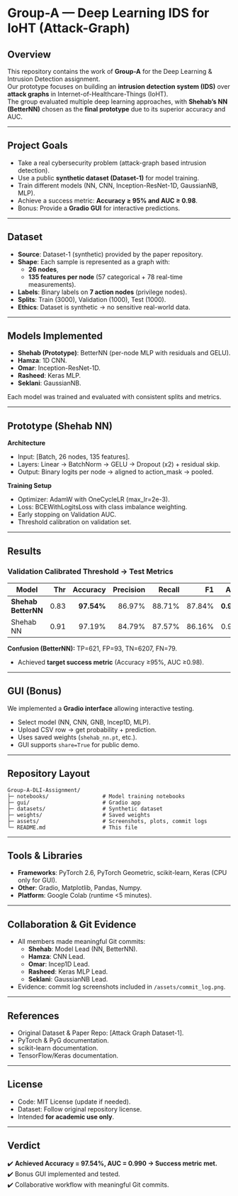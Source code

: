 # Group-A — Deep Learning IDS for IoHT (Attack-Graph)

## Overview
This repository contains the work of **Group-A** for the Deep Learning & Intrusion Detection assignment.  
Our prototype focuses on building an **intrusion detection system (IDS)** over **attack graphs** in Internet-of-Healthcare-Things (IoHT).  
The group evaluated multiple deep learning approaches, with **Shehab’s NN (BetterNN)** chosen as the **final prototype** due to its superior accuracy and AUC.

---

## Project Goals
- Take a real cybersecurity problem (attack-graph based intrusion detection).
- Use a public **synthetic dataset (Dataset-1)** for model training.
- Train different models (NN, CNN, Inception-ResNet-1D, GaussianNB, MLP).
- Achieve a success metric: **Accuracy ≥ 95% and AUC ≥ 0.98**.
- Bonus: Provide a **Gradio GUI** for interactive predictions.

---

## Dataset
- **Source**: Dataset-1 (synthetic) provided by the paper repository.
- **Shape**: Each sample is represented as a graph with:
  - **26 nodes**,  
  - **135 features per node** (57 categorical + 78 real-time measurements).  
- **Labels**: Binary labels on **7 action nodes** (privilege nodes).  
- **Splits**: Train (3000), Validation (1000), Test (1000).  
- **Ethics**: Dataset is synthetic → no sensitive real-world data.  

---

## Models Implemented
- **Shehab (Prototype)**: BetterNN (per-node MLP with residuals and GELU).
- **Hamza**: 1D CNN.
- **Omar**: Inception-ResNet-1D.
- **Rasheed**: Keras MLP.
- **Seklani**: GaussianNB.

Each model was trained and evaluated with consistent splits and metrics.

---

## Prototype (Shehab NN)
**Architecture**
- Input: [Batch, 26 nodes, 135 features].
- Layers: Linear → BatchNorm → GELU → Dropout (x2) + residual skip.
- Output: Binary logits per node → aligned to action_mask → pooled.

**Training Setup**
- Optimizer: AdamW with OneCycleLR (max_lr=2e-3).
- Loss: BCEWithLogitsLoss with class imbalance weighting.
- Early stopping on Validation AUC.
- Threshold calibration on validation set.

---

## Results

### Validation Calibrated Threshold → Test Metrics

| Model         | Thr | Accuracy | Precision | Recall | F1   | AUC   |
|---------------|----:|---------:|----------:|-------:|-----:|------:|
| **Shehab BetterNN** | 0.83 | **97.54%** | 86.97% | 88.71% | 87.84% | **0.990** |
| Shehab NN     | 0.91 | 97.19% | 84.79% | 87.57% | 86.16% | 0.988 |

**Confusion (BetterNN):** TP=621, FP=93, TN=6207, FN=79.

- Achieved **target success metric** (Accuracy ≥95%, AUC ≥0.98).

---

## GUI (Bonus)
We implemented a **Gradio interface** allowing interactive testing.

- Select model (NN, CNN, GNB, Incep1D, MLP).
- Upload CSV row → get probability + prediction.  
- Uses saved weights (`shehab_nn.pt`, etc.).
- GUI supports `share=True` for public demo.

---

## Repository Layout
```
Group-A-DLI-Assignment/
├─ notebooks/                 # Model training notebooks
├─ gui/                       # Gradio app
├─ datasets/                  # Synthetic dataset
├─ weights/                   # Saved weights
├─ assets/                    # Screenshots, plots, commit logs
└─ README.md                  # This file
```

---

## Tools & Libraries
- **Frameworks**: PyTorch 2.6, PyTorch Geometric, scikit-learn, Keras (CPU only for GUI).
- **Other**: Gradio, Matplotlib, Pandas, Numpy.
- **Platform**: Google Colab (runtime <5 minutes).

---

## Collaboration & Git Evidence
- All members made meaningful Git commits:
  - **Shehab**: Model Lead (NN, BetterNN).
  - **Hamza**: CNN Lead.
  - **Omar**: Incep1D Lead.
  - **Rasheed**: Keras MLP Lead.
  - **Seklani**: GaussianNB Lead.  
- Evidence: commit log screenshots included in `/assets/commit_log.png`.

---

## References
- Original Dataset & Paper Repo: [Attack Graph Dataset-1].
- PyTorch & PyG documentation.  
- scikit-learn documentation.  
- TensorFlow/Keras documentation.

---

## License
- Code: MIT License (update if needed).  
- Dataset: Follow original repository license.  
- Intended **for academic use only**.

---

## Verdict
✔️ **Achieved Accuracy = 97.54%, AUC = 0.990 → Success metric met.**  
✔️ Bonus GUI implemented and tested.  
✔️ Collaborative workflow with meaningful Git commits.  

